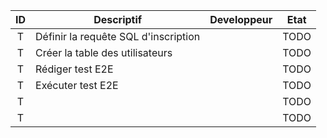 | ID | Descriptif    | Developpeur |  Etat    |
| :-----: | ------------ | :-------------: | :-------------: |
| T | Définir la requête SQL d'inscription |  | TODO |
| T | Créer la table des utilisateurs |  | TODO |
| T | Rédiger test E2E |  | TODO |
| T | Exécuter test E2E |  | TODO |
| T |  |  | TODO |
| T |  |  | TODO |
